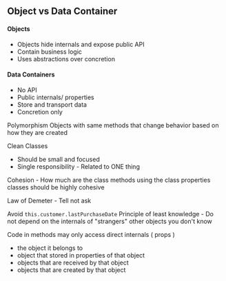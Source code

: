 Object vs Data Container
---
#### Objects
* Objects hide internals and expose public API
* Contain business logic
* Uses abstractions over concretion 
#### Data Containers
* No API
* Public internals/ properties
* Store and transport data
* Concretion only

Polymorphism
Objects with same methods that change behavior based on how they are created

Clean Classes
* Should be small and focused
* Single responsibility - Related to ONE thing

Cohesion - How much are the class methods using the class properties
classes should be highly cohesive 


Law of Demeter - Tell not ask

Avoid `this.customer.lastPurchaseDate`
Principle of least knowledge - Do not depend on the internals of "strangers" other objects you don't know

Code in methods may only access direct internals ( props )
- the object it belongs to
- object that stored in properties of that object
- objects that are received by that object
- objects that are created by that object
